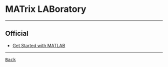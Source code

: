 # MATrix LABoratory

---

## Official

- [Get Started with MATLAB](https://www.mathworks.com/help/matlab/getting-started-with-matlab.html)

---

[<kbd> Back </kbd>](./readme.md)
